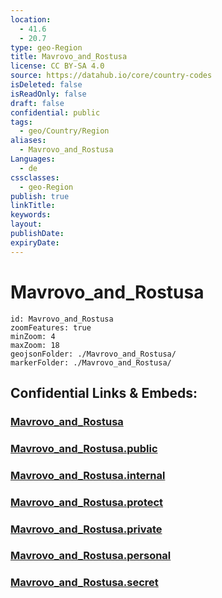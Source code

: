 ```yaml
---
location:
  - 41.6
  - 20.7
type: geo-Region
title: Mavrovo_and_Rostusa
license: CC BY-SA 4.0
source: https://datahub.io/core/country-codes
isDeleted: false
isReadOnly: false
draft: false
confidential: public
tags:
  - geo/Country/Region
aliases:
  - Mavrovo_and_Rostusa
Languages:
  - de
cssclasses:
  - geo-Region
publish: true
linkTitle:
keywords:
layout:
publishDate:
expiryDate:
---
```


# Mavrovo_and_Rostusa

```leaflet
id: Mavrovo_and_Rostusa
zoomFeatures: true 
minZoom: 4 
maxZoom: 18
geojsonFolder: ./Mavrovo_and_Rostusa/
markerFolder: ./Mavrovo_and_Rostusa/
```


## Confidential Links & Embeds: 

### [Mavrovo_and_Rostusa](/_Standards/Earth/Continent/Europe/Europe~South/Macedonia~North/Municipalities~Macedonia/Mavrovo_and_Rostusa.md) 

### [Mavrovo_and_Rostusa.public](/_public/Earth/Continent/Europe/Europe~South/Macedonia~North/Municipalities~Macedonia/Mavrovo_and_Rostusa.public.md) 

### [Mavrovo_and_Rostusa.internal](/_internal/Earth/Continent/Europe/Europe~South/Macedonia~North/Municipalities~Macedonia/Mavrovo_and_Rostusa.internal.md) 

### [Mavrovo_and_Rostusa.protect](/_protect/Earth/Continent/Europe/Europe~South/Macedonia~North/Municipalities~Macedonia/Mavrovo_and_Rostusa.protect.md) 

### [Mavrovo_and_Rostusa.private](/_private/Earth/Continent/Europe/Europe~South/Macedonia~North/Municipalities~Macedonia/Mavrovo_and_Rostusa.private.md) 

### [Mavrovo_and_Rostusa.personal](/_personal/Earth/Continent/Europe/Europe~South/Macedonia~North/Municipalities~Macedonia/Mavrovo_and_Rostusa.personal.md) 

### [Mavrovo_and_Rostusa.secret](/_secret/Earth/Continent/Europe/Europe~South/Macedonia~North/Municipalities~Macedonia/Mavrovo_and_Rostusa.secret.md)

